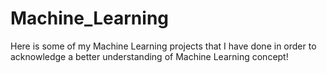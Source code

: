 # Machine_Learning


Here is some of my Machine Learning projects that I have done in order to acknowledge a better understanding of Machine Learning concept!
